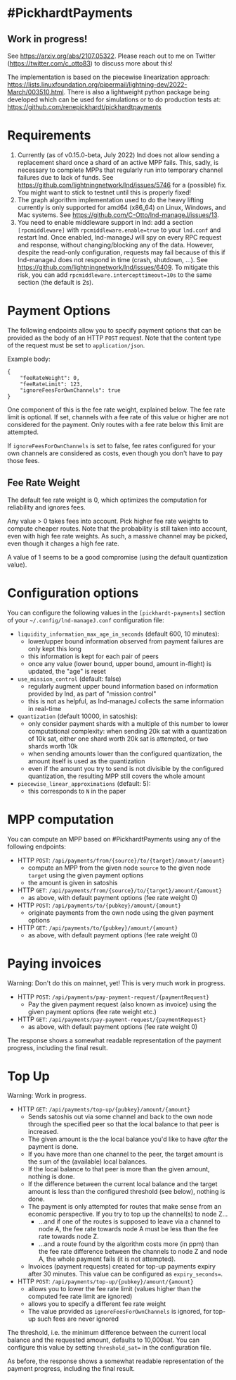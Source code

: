 # #PickhardtPayments

## Work in progress!

See https://arxiv.org/abs/2107.05322.
Please reach out to me on Twitter (https://twitter.com/c_otto83) to discuss more about this!

The implementation is based on the piecewise linearization approach:
https://lists.linuxfoundation.org/pipermail/lightning-dev/2022-March/003510.html. 
There is also a lightweight python package being developed which can be used for simulations or to do production tests at: https://github.com/renepickhardt/pickhardtpayments 

# Requirements
1. Currently (as of v0.15.0-beta, July 2022) lnd does not allow sending a replacement shard once a shard of an active MPP
   fails. This, sadly, is necessary to complete MPPs that regularly run into temporary channel failures due to lack of
   funds. See https://github.com/lightningnetwork/lnd/issues/5746 for a (possible) fix. You might want to stick to
   testnet until this is properly fixed!
2. The graph algorithm implementation used to do the heavy lifting currently is only supported for amd64 (x86_64) on
   Linux, Windows, and Mac systems. See https://github.com/C-Otto/lnd-manageJ/issues/13.
3. You need to enable middleware support in lnd: add a section `[rpcmiddleware]` with `rpcmiddleware.enable=true` to 
   your `lnd.conf` and restart lnd. Once enabled, lnd-manageJ will spy on every RPC request and
   response, without changing/blocking any of the data. However, despite the read-only configuration, requests may
   fail because of this if lnd-manageJ does not respond in time (crash, shutdown, ...).
   See https://github.com/lightningnetwork/lnd/issues/6409. To mitigate this risk, you can add
   `rpcmiddleware.intercepttimeout=10s` to the same section (the default is 2s).

# Payment Options
The following endpoints allow you to specify payment options that can be provided as the body of an HTTP `POST` request.
Note that the content type of the request must be set to `application/json`.

Example body:
```
{
    "feeRateWeight": 0,
    "feeRateLimit": 123,
    "ignoreFeesForOwnChannels": true
}
```

One component of this is the fee rate weight, explained below.
The fee rate limit is optional.
If set, channels with a fee rate of this value or higher are not considered for the payment.
Only routes with a fee rate below this limit are attempted.

If `ignoreFeesForOwnChannels` is set to false, fee rates configured for your own channels are considered as costs,
even though you don't have to pay those fees.

## Fee Rate Weight
The default fee rate weight is 0, which optimizes the computation for reliability and ignores fees.

Any value > 0 takes fees into account. Pick higher fee rate weights to compute cheaper routes.
 Note that the probability is still taken into account, even with high fee rate weights. As such, a massive channel
 may be picked, even though it charges a high fee rate.

A value of 1 seems to be a good compromise (using the default quantization value).

# Configuration options
You can configure the following values in the `[pickhardt-payments]` section of your `~/.config/lnd-manageJ.conf`
configuration file:

* `liquidity_information_max_age_in_seconds` (default 600, 10 minutes):
  * lower/upper bound information observed from payment failures are only kept this long
  * this information is kept for each pair of peers
  * once any value (lower bound, upper bound, amount in-flight) is updated, the "age" is reset
* `use_mission_control` (default: false)
  * regularly augment upper bound information based on information provided by lnd, as part of "mission control"
  * this is not as helpful, as lnd-manageJ collects the same information in real-time
* `quantization` (default 10000, in satoshis):
  * only consider payment shards with a multiple of this number to lower computational complexity: when sending 20k
    sat with a quantization of 10k sat, either one shard worth 20k sat is attempted, or two shards worth 10k
  * when sending amounts lower than the configured quantization, the amount itself is used as the quantization
  * even if the amount you try to send is not divisible by the configured quantization, the resulting MPP still covers
    the whole amount 
* `piecewise_linear_approximations` (default: 5):
  * this corresponds to `N` in the paper

# MPP computation

You can compute an MPP based on #PickhardtPayments using any of the following endpoints:

* HTTP `POST`: `/api/payments/from/{source}/to/{target}/amount/{amount}`
  * compute an MPP from the given node `source` to the given node `target` using the given payment options
  * the amount is given in satoshis
* HTTP `GET`: `/api/payments/from/{source}/to/{target}/amount/{amount}`
  * as above, with default payment options (fee rate weight 0)
* HTTP `POST`: `/api/payments/to/{pubkey}/amount/{amount}`
  * originate payments from the own node using the given payment options
* HTTP `GET`: `/api/payments/to/{pubkey}/amount/{amount}`
  * as above, with default payment options (fee rate weight 0)

# Paying invoices

Warning: Don't do this on mainnet, yet! This is very much work in progress.

* HTTP `POST`: `/api/payments/pay-payment-request/{paymentRequest}`
  * Pay the given payment request (also known as invoice) using the given payment options (fee rate weight etc.)
* HTTP `GET`: `/api/payments/pay-payment-request/{paymentRequest}`
  * as above, with default payment options (fee rate weight 0)

The response shows a somewhat readable representation of the payment progress, including the final result.

# Top Up

Warning: Work in progress.

* HTTP `GET`: `/api/payments/top-up/{pubkey}/amount/{amount}`
  * Sends satoshis out via some channel and back to the own node through the specified peer so that the local balance
    to that peer is increased.
  * The given amount is the the local balance you'd like to have *after* the payment is done.
  * If you have more than one channel to the peer, the target amount is the sum of the (available) local balances.
  * If the local balance to that peer is more than the given amount, nothing is done.
  * If the difference between the current local balance and the target amount is less than the configured threshold
    (see below), nothing is done. 
  * The payment is only attempted for routes that make sense from an economic perspective. If you try to top up the
    channel(s) to node Z...
    * ...and if one of the routes is supposed to leave via a channel to node A, the fee rate towards node A must be
      less than the fee rate towards node Z.
    * ...and a route found by the algorithm costs more (in ppm) than the fee rate difference between the channels to
      node Z and node A, the whole payment fails (it is not attempted).
  * Invoices (payment requests) created for top-up payments expiry after 30 minutes. This value can be configured as
    `expiry_seconds=`.
* HTTP `POST`: `/api/payments/top-up/{pubkey}/amount/{amount}`
  * allows you to lower the fee rate limit (values higher than the computed fee rate limit are ignored)
  * allows you to specify a different fee rate weight
  * The value provided as `ignoreFeesForOwnChannels` is ignored, for top-up such fees are never ignored

The threshold, i.e. the minimum difference between the current local balance and the requested amount, defaults to
10,000sat. You can configure this value by setting `threshold_sat=` in the configuration file.

As before, the response shows a somewhat readable representation of the payment progress, including the final result.
